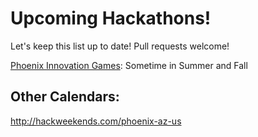 # Upcoming Hackathons!

Let's keep this list up to date!  Pull requests welcome!

[Phoenix Innovation Games](http://phxinnovationgames.com/): Sometime in Summer and Fall

## Other Calendars:

http://hackweekends.com/phoenix-az-us
